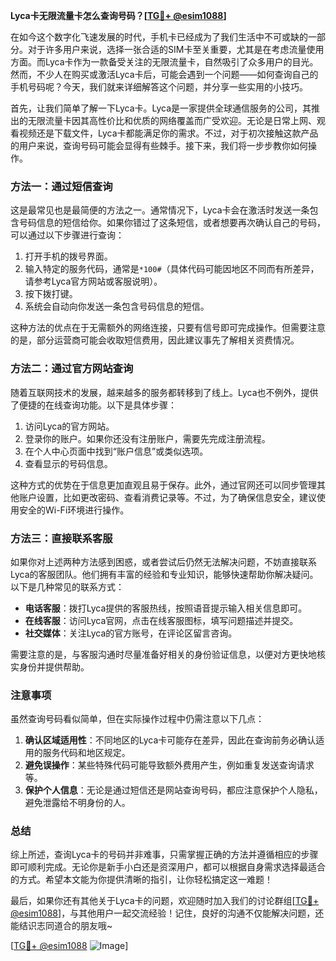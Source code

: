 **Lyca卡无限流量卡怎么查询号码？[[TG💪+ @esim1088](https://t.me/s/esim1088)]**

在如今这个数字化飞速发展的时代，手机卡已经成为了我们生活中不可或缺的一部分。对于许多用户来说，选择一张合适的SIM卡至关重要，尤其是在考虑流量使用方面。而Lyca卡作为一款备受关注的无限流量卡，自然吸引了众多用户的目光。然而，不少人在购买或激活Lyca卡后，可能会遇到一个问题——如何查询自己的手机号码呢？今天，我们就来详细解答这个问题，并分享一些实用的小技巧。

首先，让我们简单了解一下Lyca卡。Lyca是一家提供全球通信服务的公司，其推出的无限流量卡因其高性价比和优质的网络覆盖而广受欢迎。无论是日常上网、观看视频还是下载文件，Lyca卡都能满足你的需求。不过，对于初次接触这款产品的用户来说，查询号码可能会显得有些棘手。接下来，我们将一步步教你如何操作。

### **方法一：通过短信查询**

这是最常见也是最简便的方法之一。通常情况下，Lyca卡会在激活时发送一条包含号码信息的短信给你。如果你错过了这条短信，或者想要再次确认自己的号码，可以通过以下步骤进行查询：

1. 打开手机的拨号界面。
2. 输入特定的服务代码，通常是`*100#`（具体代码可能因地区不同而有所差异，请参考Lyca官方网站或客服说明）。
3. 按下拨打键。
4. 系统会自动向你发送一条包含号码信息的短信。

这种方法的优点在于无需额外的网络连接，只要有信号即可完成操作。但需要注意的是，部分运营商可能会收取短信费用，因此建议事先了解相关资费情况。

### **方法二：通过官方网站查询**

随着互联网技术的发展，越来越多的服务都转移到了线上。Lyca也不例外，提供了便捷的在线查询功能。以下是具体步骤：

1. 访问Lyca的官方网站。
2. 登录你的账户。如果你还没有注册账户，需要先完成注册流程。
3. 在个人中心页面中找到“账户信息”或类似选项。
4. 查看显示的号码信息。

这种方式的优势在于信息更加直观且易于保存。此外，通过官网还可以同步管理其他账户设置，比如更改密码、查看消费记录等。不过，为了确保信息安全，建议使用安全的Wi-Fi环境进行操作。

### **方法三：直接联系客服**

如果你对上述两种方法感到困惑，或者尝试后仍然无法解决问题，不妨直接联系Lyca的客服团队。他们拥有丰富的经验和专业知识，能够快速帮助你解决疑问。以下是几种常见的联系方式：

- **电话客服**：拨打Lyca提供的客服热线，按照语音提示输入相关信息即可。
- **在线客服**：访问Lyca官网，点击在线客服图标，填写问题描述并提交。
- **社交媒体**：关注Lyca的官方账号，在评论区留言咨询。

需要注意的是，与客服沟通时尽量准备好相关的身份验证信息，以便对方更快地核实身份并提供帮助。

### **注意事项**

虽然查询号码看似简单，但在实际操作过程中仍需注意以下几点：

1. **确认区域适用性**：不同地区的Lyca卡可能存在差异，因此在查询前务必确认适用的服务代码和地区规定。
2. **避免误操作**：某些特殊代码可能导致额外费用产生，例如重复发送查询请求等。
3. **保护个人信息**：无论是通过短信还是网站查询号码，都应注意保护个人隐私，避免泄露给不明身份的人。

### **总结**

综上所述，查询Lyca卡的号码并非难事，只需掌握正确的方法并遵循相应的步骤即可顺利完成。无论你是新手小白还是资深用户，都可以根据自身需求选择最适合的方式。希望本文能为你提供清晰的指引，让你轻松搞定这一难题！

最后，如果你还有其他关于Lyca卡的问题，欢迎随时加入我们的讨论群组[[TG💪+ @esim1088](https://t.me/s/esim1088)]，与其他用户一起交流经验！记住，良好的沟通不仅能解决问题，还能结识志同道合的朋友哦~

[[TG💪+ @esim1088](https://t.me/s/esim1088) ![Image](https://i.postimg.cc/4NQfJmqS/Snipaste-2025-05-13-00-14-12.png)]